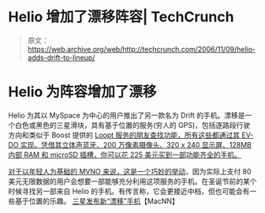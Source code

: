 # Helio 增加了漂移阵容| TechCrunch

> 原文：<https://web.archive.org/web/http://techcrunch.com/2006/11/09/helio-adds-drift-to-lineup/>

# Helio 为阵容增加了漂移

Helio 为其以 MySpace 为中心的用户推出了另一款名为 Drift 的手机。漂移是一个白色或黑色的三星滑块，具有基于位置的服务(穷人的 GPS)，包括逐路段行驶方向和类似于 Boost 提供的 [Loopt 服务的朋友查找功能，所有这些都通过其 EV-DO 实现。凭借其立体声蓝牙、200 万像素摄像头、320 x 240 显示屏、128MB 内部 RAM 和 microSD 插槽，你可以花 225 美元买到一部功能齐全的手机。](https://web.archive.org/web/20130627205419/http://crunchgear.com/2006/09/13/boost-asks-where-you-at-loopt-answers/)

[对于以年轻人为基础的 MVNO 来说，这是一个巧妙的举动](https://web.archive.org/web/20130627205419/http://crunchgear.com/2006/11/01/helio-to-launch-two-new-phones-we-add-two-cents/)，因为实际上支付 80 美元无限数据的用户会想要一部能够充分利用这项服务的手机。在圣诞节前的某个时候寻找另一部来自 Helio 的手机。有传言称，它会更接近中档，但也可能会有一些基于位置的乐趣。
 [三星发布新“漂移”手机](https://web.archive.org/web/20130627205419/http://www.macnn.com/articles/06/11/01/new.samsung.phone.at.helio/)【MacNN】